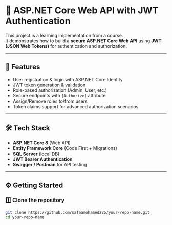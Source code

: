 # 🔐 ASP.NET Core Web API with JWT Authentication

This project is a learning implementation from a course.  
It demonstrates how to build a **secure ASP.NET Core Web API** using **JWT (JSON Web Tokens)** for authentication and authorization.  

---

## 🚀 Features
- User registration & login with ASP.NET Core Identity  
- JWT token generation & validation  
- Role-based authorization (Admin, User, etc.)  
- Secure endpoints with `[Authorize]` attribute  
- Assign/Remove roles to/from users  
- Token claims support for advanced authorization scenarios  

---

## 🛠️ Tech Stack
- **ASP.NET Core 8** (Web API)  
- **Entity Framework Core** (Code First + Migrations)  
- **SQL Server** (local DB)  
- **JWT Bearer Authentication**  
- **Swagger / Postman** for API testing  

---

## ⚙️ Getting Started

### 1️⃣ Clone the repository
```bash
git clone https://github.com/safaamohamed225/your-repo-name.git
cd your-repo-name
